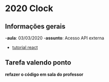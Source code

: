 # 2020 Clock

## Informações gerais

-**aula**: 03/03/2020
-**assunto**: Acesso API externa
- [tutorial react](https://pt-br.reactjs.org/docs/faq-ajax.html)

## Tarefa valendo ponto

**refazer o código em sala do professor**
